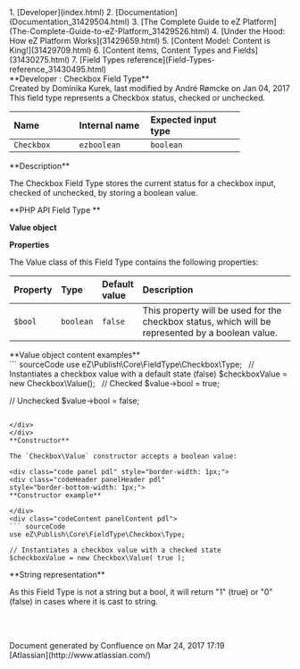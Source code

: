<div id="page">
<div id="main" class="aui-page-panel">
<div id="main-header">
<div id="breadcrumb-section">
1.  [Developer](index.html)
2.  [Documentation](Documentation_31429504.html)
3.  [The Complete Guide to eZ Platform](The-Complete-Guide-to-eZ-Platform_31429526.html)
4.  [Under the Hood: How eZ Platform Works](31429659.html)
5.  [Content Model: Content is King!](31429709.html)
6.  [Content items, Content Types and Fields](31430275.html)
7.  [Field Types reference](Field-Types-reference_31430495.html)

</div>
**Developer : Checkbox Field Type**

</div>
<div id="content" class="view">
<div class="page-metadata">
Created by Dominika Kurek, last modified by André Rømcke on Jan 04, 2017

</div>
<div id="main-content" class="wiki-content group">
<div class="contentLayout2">
<div class="columnLayout two-right-sidebar"
data-layout="two-right-sidebar">
<div class="cell normal" data-type="normal">
<div class="innerCell">
This field type represents a Checkbox status, checked or unchecked.

<div class="table-wrap">
<table style="width:82%;">
<colgroup>
<col width="23%" />
<col width="25%" />
<col width="33%" />
</colgroup>
<thead>
<tr class="header">
<th align="left">Name</th>
<th align="left">Internal name</th>
<th align="left">Expected input type</th>
</tr>
</thead>
<tbody>
<tr class="odd">
<td align="left"><code>Checkbox</code></td>
<td align="left"><code>ezboolean</code></td>
<td align="left"><code>boolean</code></td>
</tr>
</tbody>
</table>

</div>
**Description**

The Checkbox Field Type stores the current status for a checkbox input, checked of unchecked, by storing a boolean value.

**PHP API Field Type **

**Value object**

**Properties**

The Value class of this Field Type contains the following properties:

<div class="table-wrap">
<table>
<colgroup>
<col width="9%" />
<col width="10%" />
<col width="12%" />
<col width="68%" />
</colgroup>
<thead>
<tr class="header">
<th align="left">Property</th>
<th align="left">Type</th>
<th align="left">Default value</th>
<th align="left">Description</th>
</tr>
</thead>
<tbody>
<tr class="odd">
<td align="left"><code>$bool</code></td>
<td align="left"><code>boolean</code></td>
<td align="left"><code>false</code></td>
<td align="left">This property will be used for the checkbox status, which will be represented by a boolean value.</td>
</tr>
</tbody>
</table>

</div>
<div class="code panel pdl" style="border-width: 1px;">
<div class="codeHeader panelHeader pdl"
style="border-bottom-width: 1px;">
**Value object content examples**

</div>
<div class="codeContent panelContent pdl">
``` sourceCode
use eZ\Publish\Core\FieldType\Checkbox\Type;
 
// Instantiates a checkbox value with a default state (false)
$checkboxValue = new Checkbox\Value();
 
// Checked
$value->bool = true; 

// Unchecked
$value->bool = false;
```

</div>
</div>
**Constructor**

The `Checkbox\Value` constructor accepts a boolean value:

<div class="code panel pdl" style="border-width: 1px;">
<div class="codeHeader panelHeader pdl"
style="border-bottom-width: 1px;">
**Constructor example**

</div>
<div class="codeContent panelContent pdl">
``` sourceCode
use eZ\Publish\Core\FieldType\Checkbox\Type;
 
// Instantiates a checkbox value with a checked state
$checkboxValue = new Checkbox\Value( true );
```

</div>
</div>
**String representation**

As this Field Type is not a string but a bool, it will return "1" (true) or "0" (false) in cases where it is cast to string.

 

</div>
</div>
<div class="cell aside" data-type="aside">
<div class="innerCell">
 

</div>
</div>
</div>
</div>
</div>
</div>
</div>
<div id="footer" role="contentinfo">
<div class="section footer-body">
Document generated by Confluence on Mar 24, 2017 17:19

<div id="footer-logo">
[Atlassian](http://www.atlassian.com/)

</div>
</div>
</div>
</div>

